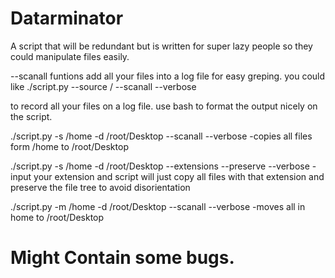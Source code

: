 
# Datarminator

A script that will be redundant but is written for super lazy people so they could manipulate files easily. 

--scanall funtions add all your files into a log file for easy greping. you could like
./script.py --source / --scanall --verbose

to record all your files on a log file. use bash to format the output nicely on the script. 

./script.py -s /home -d /root/Desktop --scanall --verbose 
-copies all files form /home to /root/Desktop

./script.py -s /home -d /root/Desktop --extensions --preserve --verbose
-input your extension and script will just copy all files with that extension and preserve the file tree to avoid disorientation

./script.py -m /home -d /root/Desktop --scanall --verbose
-moves all in home to /root/Desktop

# Might Contain some bugs.
